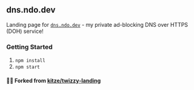 ## dns.ndo.dev

Landing page for [`dns.ndo.dev`](https://dns.ndo.dev) - my private ad-blocking DNS over HTTPS (DOH) service!

### Getting Started

1. `npm install`
2. `npm start`

#### 🙋‍♂️ Forked from [kitze/twizzy-landing](https://github.com/kitze/twizzy-landing)  
